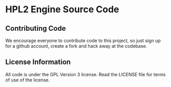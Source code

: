 # HPL2 Engine Source Code

## Contributing Code
We encourage everyone to contribute code to this project, so just sign up for a github account, create a fork and hack away at the codebase.

## License Information
All code is under the GPL Version 3 license. Read the LICENSE file for terms of use of the license.